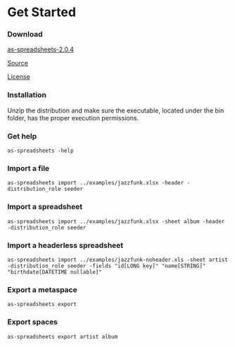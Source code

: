 # Get Started

### Download

<a href="http://activespaces.tibco.com/nexus/service/local/artifact/maven/redirect?r=releases&amp;g=com.tibco.as&amp;a=as-spreadsheets&amp;v=2.0.4&amp;e=zip&amp;c=distribution" target="_blank" class="btn btn-primary">as-spreadsheets-2.0.4</a>

<a href="https://github.com/TIBCOSoftware/as-spreadsheets" target="_blank">Source</a>

<a href="https://raw.githubusercontent.com/TIBCOSoftware/as-spreadsheets/master/LICENSE" target="_blank">License</a>

### Installation

Unzip the distribution and make sure the executable, located under the bin folder, has the proper execution permissions.

### Get help

	as-spreadsheets -help

### Import a file

	as-spreadsheets import ../examples/jazzfunk.xlsx -header -distribution_role seeder

### Import a spreadsheet

	as-spreadsheets import ../examples/jazzfunk.xlsx -sheet album -header -distribution_role seeder

### Import a headerless spreadsheet

	as-spreadsheets import ../examples/jazzfunk-noheader.xls -sheet artist -distribution_role seeder -fields "id[LONG key]" "name[STRING]" "birthdate[DATETIME nullable]"

### Export a metaspace

	as-spreadsheets export

### Export spaces

	as-spreadsheets export artist album
